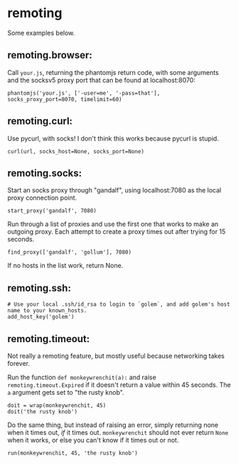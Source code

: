 # remoting

Some examples below.

## remoting.browser:

Call `your.js`, returning the phantomjs return code, with some arguments and the socksv5 proxy port that can be found at localhost:8070:

    phantomjs('your.js', ['-user=me', '-pass=that'], socks_proxy_port=8070, timelimit=60)

## remoting.curl:

Use pycurl, with socks! I don't think this works because pycurl is stupid.

    curl(url, socks_host=None, socks_port=None)

## remoting.socks:

Start an socks proxy through "gandalf", using localhost:7080 as the local proxy connection point.

    start_proxy('gandalf', 7080)

Run through a list of proxies and use the first one that works to make an outgoing proxy.
Each attempt to create a proxy times out after trying for 15 seconds.

    find_proxy(['gandalf', 'gollum'], 7080)

If no hosts in the list work, return None.

## remoting.ssh:

    # Use your local .ssh/id_rsa to login to `golem`, and add golem's host name to your known_hosts.
    add_host_key('golem')

## remoting.timeout:

Not really a remoting feature, but mostly useful because networking takes forever.

Run the function `def monkeywrenchit(a):` and raise `remoting.timeout.Expired` if it doesn't
return a value within 45 seconds. The `a` argument gets set to "the rusty knob".

    doit = wrap(monkeywrenchit, 45)
    doit('the rusty knob')

Do the same thing, but instead of raising an error, simply returning none when it times out, *if* it times out.
`monkeywrenchit` should not ever return `None` when it works, or else you can't know if it times out or not.

    run(monkeywrenchit, 45, 'the rusty knob')


